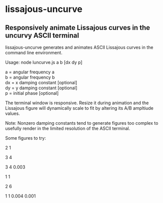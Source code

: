 # lissajous-uncurve

## Responsively animate Lissajous curves in the uncurvy ASCII terminal

lissajous-uncurve generates and animates ASCII Lissajous curves in the command line environment.

Usage: node luncurve.js a b [dx dy p]

a = angular frequency a  
b = angular frequency b  
dx = x damping constant [optional]  
dy = y damping constant [optional]  
p = initial phase [optional]  

The terminal window is responsive. Resize it during animation and the Lissajous figure will dynamically scale to fit by altering its A/B ampltiude values.

Note: Nonzero damping constants tend to generate figures too complex to usefully render in the limited resolution of the ASCII terminal.

Some figures to try:

2 1 

3 4 

3 4 0.003 

1 1

2 6

1 1 0.004 0.001
